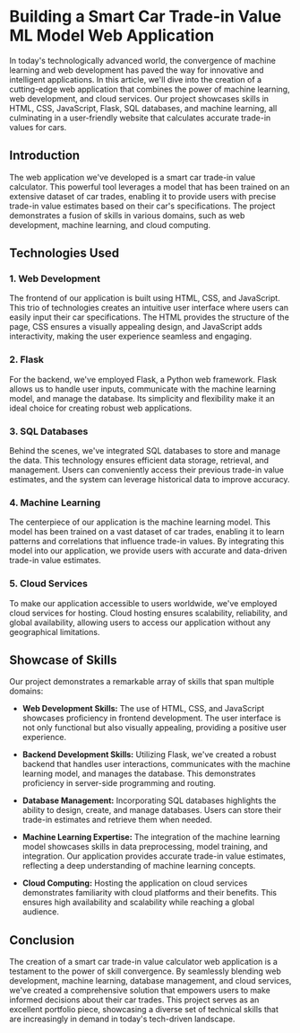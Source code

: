 # Building a Smart Car Trade-in Value ML Model Web Application

In today's technologically advanced world, the convergence of machine learning and web development has paved the way for innovative and intelligent applications. In this article, we'll dive into the creation of a cutting-edge web application that combines the power of machine learning, web development, and cloud services. Our project showcases skills in HTML, CSS, JavaScript, Flask, SQL databases, and machine learning, all culminating in a user-friendly website that calculates accurate trade-in values for cars.

## Introduction

The web application we've developed is a smart car trade-in value calculator. This powerful tool leverages a model that has been trained on an extensive dataset of car trades, enabling it to provide users with precise trade-in value estimates based on their car's specifications. The project demonstrates a fusion of skills in various domains, such as web development, machine learning, and cloud computing.

## Technologies Used

### 1. Web Development
The frontend of our application is built using HTML, CSS, and JavaScript. This trio of technologies creates an intuitive user interface where users can easily input their car specifications. The HTML provides the structure of the page, CSS ensures a visually appealing design, and JavaScript adds interactivity, making the user experience seamless and engaging.

### 2. Flask
For the backend, we've employed Flask, a Python web framework. Flask allows us to handle user inputs, communicate with the machine learning model, and manage the database. Its simplicity and flexibility make it an ideal choice for creating robust web applications.

### 3. SQL Databases
Behind the scenes, we've integrated SQL databases to store and manage the data. This technology ensures efficient data storage, retrieval, and management. Users can conveniently access their previous trade-in value estimates, and the system can leverage historical data to improve accuracy.

### 4. Machine Learning
The centerpiece of our application is the machine learning model. This model has been trained on a vast dataset of car trades, enabling it to learn patterns and correlations that influence trade-in values. By integrating this model into our application, we provide users with accurate and data-driven trade-in value estimates.

### 5. Cloud Services
To make our application accessible to users worldwide, we've employed cloud services for hosting. Cloud hosting ensures scalability, reliability, and global availability, allowing users to access our application without any geographical limitations.

## Showcase of Skills

Our project demonstrates a remarkable array of skills that span multiple domains:

- **Web Development Skills:** The use of HTML, CSS, and JavaScript showcases proficiency in frontend development. The user interface is not only functional but also visually appealing, providing a positive user experience.

- **Backend Development Skills:** Utilizing Flask, we've created a robust backend that handles user interactions, communicates with the machine learning model, and manages the database. This demonstrates proficiency in server-side programming and routing.

- **Database Management:** Incorporating SQL databases highlights the ability to design, create, and manage databases. Users can store their trade-in estimates and retrieve them when needed.

- **Machine Learning Expertise:** The integration of the machine learning model showcases skills in data preprocessing, model training, and integration. Our application provides accurate trade-in value estimates, reflecting a deep understanding of machine learning concepts.

- **Cloud Computing:** Hosting the application on cloud services demonstrates familiarity with cloud platforms and their benefits. This ensures high availability and scalability while reaching a global audience.

## Conclusion

The creation of a smart car trade-in value calculator web application is a testament to the power of skill convergence. By seamlessly blending web development, machine learning, database management, and cloud services, we've created a comprehensive solution that empowers users to make informed decisions about their car trades. This project serves as an excellent portfolio piece, showcasing a diverse set of technical skills that are increasingly in demand in today's tech-driven landscape.
